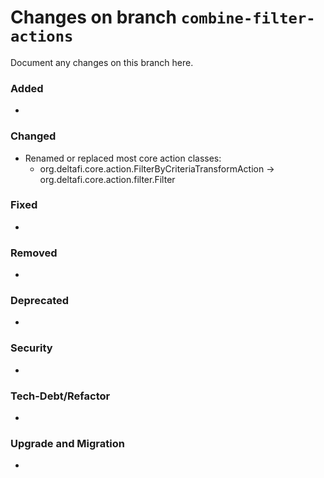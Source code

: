 # Changes on branch `combine-filter-actions`
Document any changes on this branch here.
### Added
- 

### Changed
- Renamed or replaced most core action classes:
    - org.deltafi.core.action.FilterByCriteriaTransformAction -> org.deltafi.core.action.filter.Filter

### Fixed
- 

### Removed
- 

### Deprecated
- 

### Security
- 

### Tech-Debt/Refactor
- 

### Upgrade and Migration
- 
